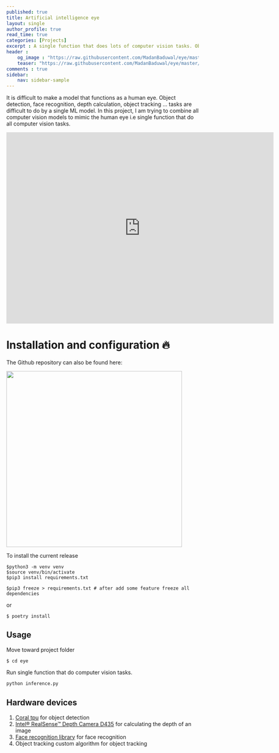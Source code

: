```yaml
---
published: true
title: Artificial intelligence eye
layout: single
author_profile: true
read_time: true
categories: [Projects]
excerpt : A single function that does lots of computer vision tasks. Object detection, face recognition, depth calculation, object tracking many more.
header :
    og_image : "https://raw.githubusercontent.com/MadanBaduwal/eye/master/githubimages/eye-image.png"
    teaser: "https://raw.githubusercontent.com/MadanBaduwal/eye/master/githubimages/eye-image.png"
comments : true
sidebar:
    nav: sidebar-sample
---
```


It is difficult to make a model that functions as a human eye. Object detection, face recognition, depth calculation, object tracking ... tasks are difficult to do by a single ML model.  In this project, I am trying to combine all computer vision models to mimic the human eye i.e single function that do all computer vision tasks.


<iframe width="700" height="500" src="https://www.youtube.com/embed/zY7WrGS0VTw" frameborder="0" allow="accelerometer; autoplay; encrypted-media; gyroscope; picture-in-picture" allowfullscreen></iframe>

<br>

# Installation and configuration 🔥

The Github repository can also be found here:

<a href="https://github.com/MadanBaduwal/eye"><img src="https://github-link-card.s3.ap-northeast-1.amazonaws.com/MadanBaduwal/eye.png" width="460px"></a>


To install the current release
```shell
$python3 -m venv venv
$source venv/bin/activate
$pip3 install requirements.txt

$pip3 freeze > requirements.txt # after add some feature freeze all dependencies

```
or

```
$ poetry install
```

## Usage

Move toward project folder
```shell
$ cd eye
```

Run single function that do computer vision tasks.

```python
python inference.py

```

## Hardware devices

1. [Coral tpu](https://coral.ai/) for object detection
2. [Intel® RealSense™ Depth Camera D435](https://www.intelrealsense.com/depth-camera-d435/) for calculating the depth of an image
3. [Face recognition library](https://pypi.org/project/face-recognition/) for face recognition
4. Object tracking custom algorithm for object tracking
    





